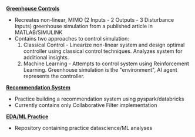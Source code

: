   

**[Greenhouse Controls][Greenhouse_link]**  
+ Recreates non-linear, MIMO (2 Inputs - 2 Outputs - 3 Disturbance Inputs) greenhouse simulation from a published article in MATLAB/SIMULINK
+ Contains two approaches to control simulation:
  1. Classical Control - Linearize non-linear system and design optimal controller using classical control techniques. Analyzes system for additional insights.
  2. Machine Learning - Attempts to control system using Reinforcement Learning. Greenhouse simulation is the "environment", AI agent represents the controller.



  

**[Recommendation System][Rec_link]**  
+ Practice building a recommendation system using pyspark/databricks
+ Currently contains only Collaborative Filter implementation



  
**[EDA/ML Practice][EDA_link]**  
+ Repository containing practice datascience/ML analyses 












[Greenhouse_link]: https://github.com/AMRprojects/GreenhouseControls
[Rec_link]: https://github.com/AMRprojects/RecommendationSys
[EDA_link]: https://github.com/AMRprojects/EDA-practice

